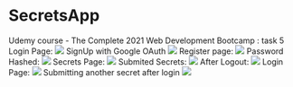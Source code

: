 # SecretsApp
Udemy course - The Complete 2021 Web Development Bootcamp : task 5
<br>
Login Page: <img src = "https://user-images.githubusercontent.com/45786603/139639422-d4703ddf-7383-47ea-a10f-879ab143fd76.png">
SignUp with Google OAuth <img src = "https://user-images.githubusercontent.com/45786603/139642700-88550c83-cada-4412-953d-d5de5f7916e1.png">
Register page: <img src = "https://user-images.githubusercontent.com/45786603/139640918-2450f783-0852-412c-97da-ee170e45976b.png">
Password Hashed: <img src ="https://user-images.githubusercontent.com/45786603/139641569-d0843f03-77ad-417f-9ef9-d45c2dfe5d8a.png">
Secrets Page: <img src = "https://user-images.githubusercontent.com/45786603/139642063-a625d71a-0a08-4925-8899-a6ac90a1088b.png">
Submited Secrets: <img src = "https://user-images.githubusercontent.com/45786603/139642185-e957c301-6e21-42d3-b56d-7b7b7da4df9f.png">
After Logout: <img src = "https://user-images.githubusercontent.com/45786603/139642355-705b5b72-4dc4-4002-a142-141bbb23c92d.png">
Login Page: <img src = "https://user-images.githubusercontent.com/45786603/139642626-8f8346f8-73c6-4528-b393-57e6ca30bf2d.png">
Submitting another secret after login <img src = "https://user-images.githubusercontent.com/45786603/139643102-36f55d22-1842-4096-addb-72bddb37959d.png">
